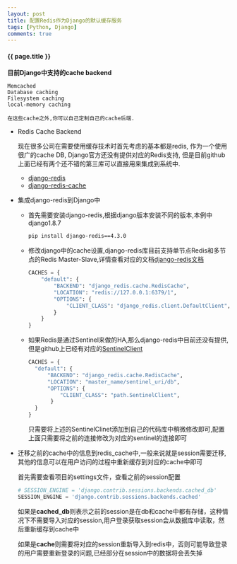 ```yaml
---
layout: post
title: 配置Redis作为Django的默认缓存服务
tags: [Python, Django]
comments: true
---
```


#### {{ page.title }}

**目前Django中支持的cache backend**

    Memcached
    Database caching
    Filesystem caching
    local-memory caching

    在这些cache之外,你可以自己定制自己的cache后端.

+ Redis Cache Backend

    现在很多公司在需要使用缓存技术时首先考虑的基本都是redis, 
    作为一个使用很广的cache DB, Django官方还没有提供对应的Redis支持,
    但是目前github上面已经有两个还不错的第三库可以直接用来集成到系统中.

   - [django-redis](https://github.com/niwinz/django-redis)
   - [django-redis-cache](https://github.com/sebleier/django-redis-cache)

+ 集成django-redis到Django中

    - 首先需要安装django-redis,根据django版本安装不同的版本,本例中django1.8.7

      ~~~ bash
      pip install django-redis==4.3.0
      ~~~

    - 修改django中的cache设置,django-redis库目前支持单节点Redis和多节点的Redis Master-Slave,详情查看对应的文档[django-redis文档](http://niwinz.github.io/django-redis/latest/)

      ~~~ python
      CACHES = {
          "default": {
              "BACKEND": "django_redis.cache.RedisCache",
              "LOCATION": "redis://127.0.0.1:6379/1",
              "OPTIONS": {
                  "CLIENT_CLASS": "django_redis.client.DefaultClient",
              }
          }
      }
      ~~~

    - 如果Redis是通过Sentinel来做的HA,那么django-redis中目前还没有提供,但是github上已经有对应的[SentinelClient](https://github.com/KabbageInc/django-redis-sentinel/blob/master/django_redis_sentinel/sentinel.py)

      ~~~ python
      CACHES = {
        "default": {
            "BACKEND": "django_redis.cache.RedisCache",
            "LOCATION": "master_name/sentinel_uri/db",
            "OPTIONS": {
                "CLIENT_CLASS": "path.SentinelClient",
             }
        }
      }
      ~~~

      只需要将上述的SentinelClinet添加到自己的代码库中稍微修改即可,配置上面只需要将之前的连接修改为对应的sentinel的连接即可

+ 迁移之前的cache中的信息到redis_cache中,一般来说就是session需要迁移,其他的信息可以在用户访问的过程中重新缓存到对应的cache中即可

  首先需要查看项目的settings文件，查看之前的session配置

  ~~~ python
  # SESSION_ENGINE = 'django.contrib.sessions.backends.cached_db'
  SESSION_ENGINE = 'django.contrib.sessions.backends.cached'
  ~~~

  如果是**cached_db**则表示之前的session是在db和cache中都有存储，这种情况下不需要导入对应的session,用户登录获取session会从数据库中读取，然后重新缓存到cache中

  如果是**cache**则需要将对应的session重新导入到redis中，否则可能导致登录的用户需要重新登录的问题,已经部分在session中的数据将会丢失掉
